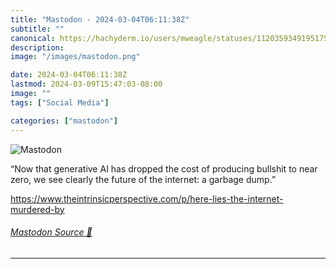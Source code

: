 ```yaml
---
title: "Mastodon - 2024-03-04T06:11:38Z"
subtitle: ""
canonical: https://hachyderm.io/users/mweagle/statuses/112035934919517532
description:
image: "/images/mastodon.png"

date: 2024-03-04T06:11:38Z
lastmod: 2024-03-09T15:47:03-08:00
image: ""
tags: ["Social Media"]

categories: ["mastodon"]
---
```

![Mastodon](/images/mastodon.png)

<p>“Now that generative AI has dropped the cost of producing bullshit to near zero, we see clearly the future of the internet: a garbage dump.”</p><p><a href="https://www.theintrinsicperspective.com/p/here-lies-the-internet-murdered-by" target="_blank" rel="nofollow noopener noreferrer" translate="no"><span class="invisible">https://www.</span><span class="ellipsis">theintrinsicperspective.com/p/</span><span class="invisible">here-lies-the-internet-murdered-by</span></a></p>


###### [Mastodon Source 🐘](https://hachyderm.io/@mweagle/112035934919517532)

___
